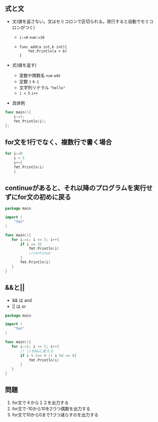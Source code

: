 ## 式と文
- 文(値を返さない。文はセミコロンで区切られる。改行すると自動でセミコロンがつく)
  - `i:=0` `num:=10` 
  - ```
    func add(a int,b int){
        fmt.Println(a + b)
    }
    ``` 
- 式(値を返す)
  - 変数や関数名 `num`  `add`
  - 定数 `1`  `0.1`
  - 文字列リテラル `"hello" `  
  - `i < 5` `i++`

- 具体例
```go
func main(){
	i:=5;
	fmt.Println(i);
};
```
## for文を1行でなく、複数行で書く場合
```go
for i:=0
    i < 5
    i++{
    fmt.Println(i)
    }
```

## continueがあると、それ以降のプログラムを実行せずにfor文の初めに戻る
```go
package main

import (
	"fmt"
)

func main(){
   for i:=1; i <= 5; i++{
	   if i == 3{
		   fmt.Println(i)
		   //continue
	   } 
	   fmt.Println(i)
   }
}
```
## &&と||
- && は and
- || は or

```go
package main

import (
	"fmt"
)

func main(){
   for i:=1; i <= 5; i++{
   	   // ||を&&に変える 
	   if i % 2== 0 || i %4 == 0{
		   fmt.Println(i)
	   } 
   }
}
```

## 問題
1. for文で４から１２を出力する
2. for文で-10から10を2づつ偶数を出力する
3. for文で10から0まで1づつ減らすのを出力する  
